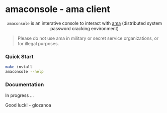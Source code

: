 # amaconsole - ama client

<div align="center">

`amaconsole` is an interative console to interact with [ama](https://github.com/fpolit/ama) (distributed system password cracking environment)

</div>

>    Please do not use ama in military or secret service organizations,
>		      or for illegal purposes.

### Quick Start
```bash
make install
amaconsole --help
```

### Documentation
In progress ...


Good luck! - glozanoa